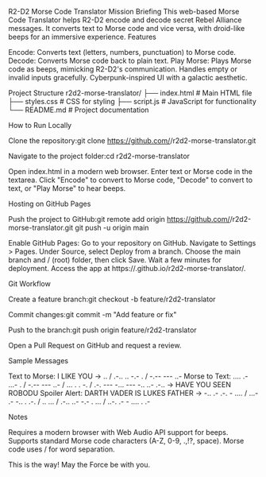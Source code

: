 R2-D2 Morse Code Translator
Mission Briefing
This web-based Morse Code Translator helps R2-D2 encode and decode secret Rebel Alliance messages. It converts text to Morse code and vice versa, with droid-like beeps for an immersive experience.
Features

Encode: Converts text (letters, numbers, punctuation) to Morse code.
Decode: Converts Morse code back to plain text.
Play Morse: Plays Morse code as beeps, mimicking R2-D2's communication.
Handles empty or invalid inputs gracefully.
Cyberpunk-inspired UI with a galactic aesthetic.

Project Structure
r2d2-morse-translator/
├── index.html       # Main HTML file
├── styles.css       # CSS for styling
├── script.js        # JavaScript for functionality
└── README.md        # Project documentation

How to Run Locally

Clone the repository:git clone https://github.com/<your-username>/r2d2-morse-translator.git


Navigate to the project folder:cd r2d2-morse-translator


Open index.html in a modern web browser.
Enter text or Morse code in the textarea.
Click "Encode" to convert to Morse code, "Decode" to convert to text, or "Play Morse" to hear beeps.

Hosting on GitHub Pages

Push the project to GitHub:git remote add origin https://github.com/<your-username>/r2d2-morse-translator.git
git push -u origin main


Enable GitHub Pages:
Go to your repository on GitHub.
Navigate to Settings > Pages.
Under Source, select Deploy from a branch.
Choose the main branch and / (root) folder, then click Save.
Wait a few minutes for deployment. Access the app at https://<your-username>.github.io/r2d2-morse-translator/.



Git Workflow

Create a feature branch:git checkout -b feature/r2d2-translator


Commit changes:git commit -m "Add feature or fix"


Push to the branch:git push origin feature/r2d2-translator


Open a Pull Request on GitHub and request a review.

Sample Messages

Text to Morse: I LIKE YOU → .. / .-.. .. -.- . / -.-- --- ..-
Morse to Text: .... .- ...- . / -.-- --- ..- / ... . . -. / .-. --- -... --- -.. ..- .-.. → HAVE YOU SEEN ROBODU
Spoiler Alert: DARTH VADER IS LUKES FATHER → -.. .- .-. - .... / ...- .- -.. . .-. / .. ... / .-.. ..- -.- . ... / ..-. .- - .... . .-

Notes

Requires a modern browser with Web Audio API support for beeps.
Supports standard Morse code characters (A-Z, 0-9, .,!?, space).
Morse code uses / for word separation.

This is the way! May the Force be with you.
